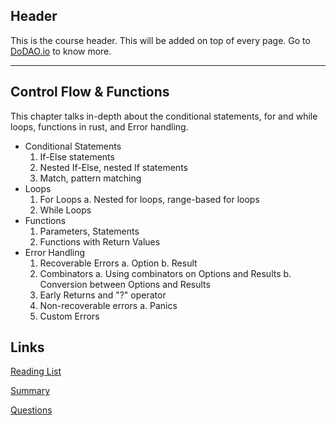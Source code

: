 ## Header
This is the course header. This will be added on top of every page. Go to [DoDAO.io](https://www.dodao.io) to know more.

---

## Control Flow & Functions
 
This chapter talks in-depth about the conditional statements, for and while loops, functions in rust, and Error handling.
 - Conditional Statements
    1. If-Else statements
    2. Nested If-Else, nested If statements
    3. Match, pattern matching
 - Loops
    1. For Loops
      a. Nested for loops, range-based for loops
    2. While Loops
 - Functions
    1. Parameters, Statements
    2. Functions with Return Values
 - Error Handling
    1. Recoverable Errors
      a. Option
      b. Result
    2. Combinators
      a. Using combinators on Options and Results
      b. Conversion between Options and Results
    3. Early Returns and "?" operator
    4. Non-recoverable errors
      a. Panics
    5. Custom Errors


## Links
[Reading List](./../../generated/readings/data_types.md)

[Summary](./../../generated/summaries/data_types.md)

[Questions](./../../generated/questions/data_types.md)